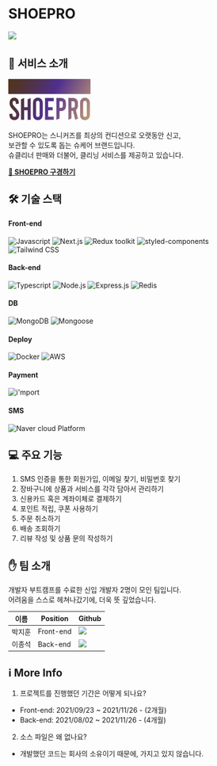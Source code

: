 # SHOEPRO 
<img src="https://img.shields.io/badge/Project-Shoepro-%23be9572?style=for-the-badge">

## 👟 서비스 소개
[<img src="logo_gra.svg" width="166" />](https://www.shoepro.co.kr)
<br /><br />
SHOEPRO는 스니커즈를 최상의 컨디션으로 오랫동안 신고, <br />
보관할 수 있도록 돕는 슈케어 브랜드입니다. <br />
슈클리너 판매와 더불어, 클리닝 서비스를 제공하고 있습니다.

**[🏃 SHOEPRO 구경하기](https://www.shoepro.co.kr)**

## 🛠 기술 스택
#### Front-end
<img alt="Javascript" src="https://img.shields.io/badge/Javascript-f7df1e.svg?&style=for-the-badge&logo=JavaScript&logoColor=white" /> <img alt="Next.js" src="https://img.shields.io/badge/Next.js-000000.svg?&style=for-the-badge&logo=Next.js&logoColor=white" /> <img alt="Redux toolkit" src="https://img.shields.io/badge/Redux toolkit-764abc.svg?&style=for-the-badge&logo=Redux&logoColor=white" /> <img alt="styled-components" src="https://img.shields.io/badge/styled components-db7093.svg?&style=for-the-badge&logo=styled-components&logoColor=white" /> <img alt="Tailwind CSS" src="https://img.shields.io/badge/Tailwind CSS-06b6d4.svg?&style=for-the-badge&logo=Tailwind CSS&logoColor=white" />

#### Back-end
<img alt="Typescript" src="https://img.shields.io/badge/TypeScript-3178c6.svg?&style=for-the-badge&logo=TypeScript&logoColor=white" /> <img alt="Node.js" src="https://img.shields.io/badge/Node.js-339933.svg?&style=for-the-badge&logo=Node.js&logoColor=white" /> <img alt="Express.js" src="https://img.shields.io/badge/Express.js-000000.svg?&style=for-the-badge&logo=Express&logoColor=white" /> <img alt="Redis" src="https://img.shields.io/badge/Redis-ff0000.svg?&style=for-the-badge&logo=Redis&logoColor=white" />

#### DB
<img alt="MongoDB" src="https://img.shields.io/badge/MongoDB Atlas-47A248.svg?&style=for-the-badge&logo=MongoDB&logoColor=white" /> <img alt="Mongoose" src="https://img.shields.io/badge/Mongoose-a9225c.svg?&style=for-the-badge&logo?logo&logoColor=white" />

#### Deploy
<img alt="Docker" src="https://img.shields.io/badge/Docker-2496ED.svg?&style=for-the-badge&logo=Docker&logoColor=white" /> <img alt="AWS" src="https://img.shields.io/badge/AWS(EC2, S3, ELB)-232F3E.svg?&style=for-the-badge&logo=Amazon AWS&logoColor=white" />

#### Payment
<img alt="i'mport" src="https://img.shields.io/badge/i'mport-1890ff.svg?&style=for-the-badge&logo?logo&logoColor=white" />

#### SMS
<img alt="Naver cloud Platform" src="https://img.shields.io/badge/Naver cloud platform-19ce60.svg?&style=for-the-badge&logo?logo&logoColor=white" />

## 💻 주요 기능
1. SMS 인증을 통한 회원가입, 이메일 찾기, 비밀번호 찾기 
2. 장바구니에 상품과 서비스를 각각 담아서 관리하기
3. 신용카드 혹은 계좌이체로 결제하기
4. 포인트 적립, 쿠폰 사용하기
5. 주문 취소하기
6. 배송 조회하기
7. 리뷰 작성 및 상품 문의 작성하기

## ✋ 팀 소개
개발자 부트캠프를 수료한 신입 개발자 2명이 모인 팀입니다.   
어려움을 스스로 헤쳐나갔기에, 더욱 뜻 깊었습니다.

| 이름 | Position | Github |
| --- | -------- | ------ |
| 박지훈 | Front-end | [<img src="https://img.shields.io/badge/JiehoonPark-5294E2?style=for-the-badge&logo=GitHub&logoColor=white"/>](https://github.com/JiehoonPark) |
| 이종석 | Back-end | [<img src="https://img.shields.io/badge/codingPathFinder-5294E2?style=for-the-badge&logo=GitHub&logoColor=white"/>](https://github.com/codingPathFinder) |

## ℹ️ More Info
1. 프로젝트를 진행했던 기간은 어떻게 되나요?
* Front-end: 2021/09/23 ~ 2021/11/26 - (2개월)
* Back-end: 2021/08/02 ~ 2021/11/26 - (4개월)
2. 소스 파일은 왜 없나요?
* 개발했던 코드는 회사의 소유이기 때문에, 가지고 있지 않습니다.

